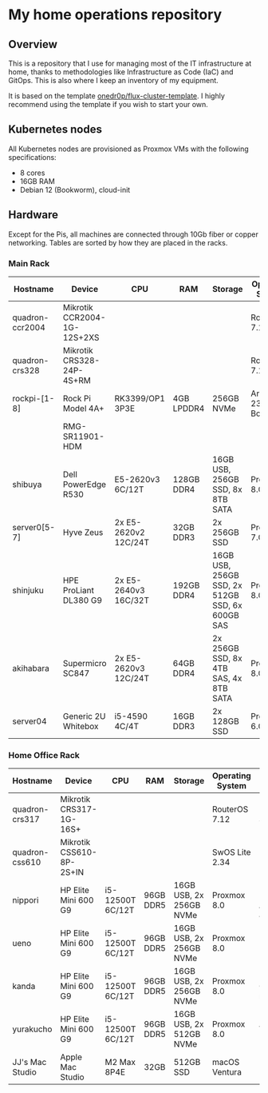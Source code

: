 # My home operations repository

## Overview

This is a repository that I use for managing most of the IT infrastructure at home, thanks to methodologies like Infrastructure as Code (IaC) and GitOps. This is also where I keep an inventory of my equipment.

It is based on the template [onedr0p/flux-cluster-template](https://github.com/onedr0p/flux-cluster-template). I highly recommend using the template if you wish to start your own.

## Kubernetes nodes

All Kubernetes nodes are provisioned as Proxmox VMs with the following specifications:

* 8 cores
* 16GB RAM
* Debian 12 (Bookworm), cloud-init

## Hardware

Except for the Pis, all machines are connected through 10Gb fiber or copper networking. Tables are sorted by how they are placed in the racks.

### Main Rack

| Hostname        | Device                      | CPU                  | RAM        | Storage                                         | Operating System      | Function                                                  |
|-----------------|-----------------------------|----------------------|------------|-------------------------------------------------|-----------------------|-----------------------------------------------------------|
| quadron-ccr2004 | Mikrotik CCR2004-1G-12S+2XS |                      |            |                                                 | RouterOS 7.12         | Edge Router                                               |
| quadron-crs328  | Mikrotik CRS328-24P-4S+RM   |                      |            |                                                 | RouterOS 7.12         | PoE Switch                                                |
| rockpi-[1-8]    | Rock Pi Model 4A+           | RK3399/OP1 3P3E      | 4GB LPDDR4 | 256GB NVMe                                      | Armbian 23.8 Bookworm | KVM, ~~Kubernetes~~                                       |
|                 | RMG-SR11901-HDM             |                      |            |                                                 |                       | KVM Console                                               |
| shibuya         | Dell PowerEdge R530         | E5-2620v3 6C/12T     | 128GB DDR4 | 16GB USB, 256GB SSD, 8x 8TB SATA                | Proxmox 8.0           | NAS, UPS metrics, VoIP, Pihole                            |
| server0[5-7]    | Hyve Zeus                   | 2x E5-2620v2 12C/24T | 32GB DDR3  | 2x 256GB SSD                                    | Proxmox 7.0           | *Retired.* ~~Kubernetes, VMs~~                            |
| shinjuku        | HPE ProLiant DL380 G9       | 2x E5-2640v3 16C/32T | 192GB DDR4 | 16GB USB, 256GB SSD, 2x 512GB SSD, 6x 600GB SAS | Proxmox 8.0           | VMs, build server, bootstrapping                          |
| akihabara       | Supermicro SC847            | 2x E5-2620v3 12C/24T | 64GB DDR4  | 2x 256GB SSD, 8x 4TB SAS, 4x 8TB SATA           | Proxmox 8.0           | Backup (will be NAS when current NAS nears full capacity) |
| server04        | Generic 2U Whitebox         | i5-4590 4C/4T        | 16GB DDR3  | 2x 128GB SSD                                    | Proxmox 6.0           | *Retired.* ~~CCTV~~                                       |

### Home Office Rack

| Hostname        | Device                      | CPU                  | RAM        | Storage                                         | Operating System      | Function                                                  |
|-----------------|-----------------------------|----------------------|------------|-------------------------------------------------|-----------------------|-----------------------------------------------------------|
| quadron-crs317  | Mikrotik CRS317-1G-16S+     |                      |            |                                                 | RouterOS 7.12         | Home Office Switch                                        |
| quadron-css610  | Mikrotik CSS610-8P-2S+IN    |                      |            |                                                 | SwOS Lite 2.34        | PoE Switch                                                |
| nippori         | HP Elite Mini 600 G9        | i5-12500T 6C/12T     | 96GB DDR5  | 16GB USB, 2x 256GB NVMe                         | Proxmox 8.0           | Kubernetes, Home Assistant, Jellyfin                      |
| ueno            | HP Elite Mini 600 G9        | i5-12500T 6C/12T     | 96GB DDR5  | 16GB USB, 2x 256GB NVMe                         | Proxmox 8.0           | Kubernetes                                                |
| kanda           | HP Elite Mini 600 G9        | i5-12500T 6C/12T     | 96GB DDR5  | 16GB USB, 2x 256GB NVMe                         | Proxmox 8.0           | Kubernetes, CCTV, UPS metrics                             |
| yurakucho       | HP Elite Mini 600 G9        | i5-12500T 6C/12T     | 96GB DDR5  | 16GB USB, 2x 512GB NVMe                         | Proxmox 8.0           | VMs                                                       |
| JJ's Mac Studio | Apple Mac Studio            | M2 Max 8P4E          | 32GB       | 512GB SSD                                       | macOS Ventura         | Main PC, Development                                      |